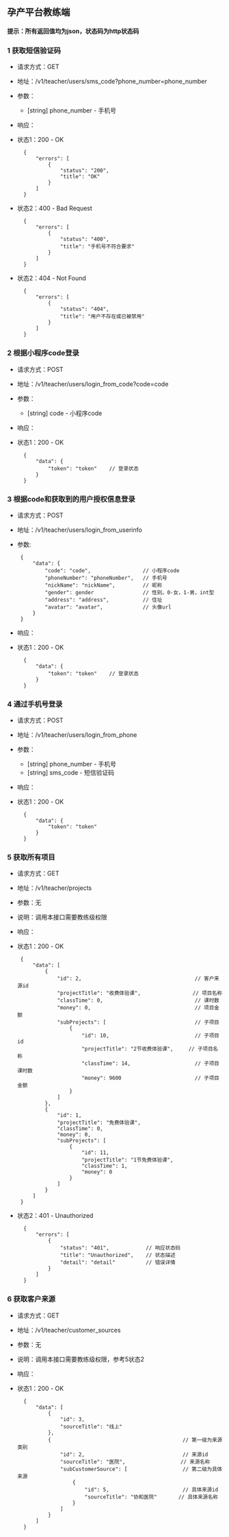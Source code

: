 ## 孕产平台教练端
#### 提示：所有返回值均为json，状态码为http状态码
### 1 获取短信验证码 
+ 请求方式：GET
+ 地址：/v1/teacher/users/sms_code?phone_number=phone_number
+ 参数：
    + [string] phone_number - 手机号
+ 响应：
+ 状态1：200 - OK
    
        {
            "errors": [
                {
                    "status": "200",
                    "title": "OK"
                }
            ]
        }
        
+ 状态2：400 - Bad Request
    
        {
            "errors": [
                {
                    "status": "400",
                    "title": "手机号不符合要求"
                }
            ]
        }
        
+ 状态2：404 - Not Found
    
        {
            "errors": [
                {
                    "status": "404",
                    "title": "用户不存在或已被禁用"
                }
            ]
        }
        
### 2 根据小程序code登录
+ 请求方式：POST
+ 地址：/v1/teacher/users/login_from_code?code=code
+ 参数：
    + [string] code - 小程序code
+ 响应：
+ 状态1：200 - OK
    
        {
            "data": {
                "token": "token"    // 登录状态
            }
        }
    
 ### 3 根据code和获取到的用户授权信息登录
 + 请求方式：POST
 + 地址：/v1/teacher/users/login_from_userinfo
 + 参数:
    
        {
            "data": {
                "code": "code",                 // 小程序code
                "phoneNumber": "phoneNumber",   // 手机号
                "nickName": "nickName",         // 昵称
                "gender": gender                // 性别，0-女，1-男，int型
                "address": "address",           // 住址
                "avatar": "avatar",             // 头像url
            }
        }
  
 + 响应：
+ 状态1：200 - OK
        
        {
            "data": {
                "token": "token"    // 登录状态
            }
        }
        
### 4 通过手机号登录
+ 请求方式：POST
+ 地址：/v1/teacher/users/login_from_phone
+ 参数：
    + [string] phone_number - 手机号
    + [string] sms_code - 短信验证码
+ 响应：
+ 状态1：200 - OK
        
        {
            "data": {
                "token": "token"
            }
        }
        
### 5 获取所有项目
+ 请求方式：GET
+ 地址：/v1/teacher/projects
+ 参数：无
+ 说明：调用本接口需要教练级权限
+ 响应：
+ 状态1：200 - OK
       
       {
           "data": [
               {
                   "id": 2,                                     // 客户来源id
                   "projectTitle": "收费体验课",                 // 项目名称
                   "classTime": 0,                              // 课时数
                   "money": 0,                                  // 项目金额
                   "subProjects": [                             // 子项目
                       {
                           "id": 10,                            // 子项目id
                           "projectTitle": "2节收费体验课",     // 子项目名称
                           "classTime": 14,                     // 子项目课时数
                           "money": 9600                        // 子项目金额
                       }
                   ]
               },
               {
                   "id": 1,
                   "projectTitle": "免费体验课",
                   "classTime": 0,
                   "money": 0,
                   "subProjects": [
                       {
                           "id": 11,
                           "projectTitle": "1节免费体验课",
                           "classTime": 1,
                           "money": 0
                       }
                   ]
               }
           ]
       }
       
+ 状态2：401 - Unauthorized
    
        {
            "errors": [
                {
                    "status": "401",            // 响应状态码
                    "title": "Unauthorized",    // 状态描述
                    "detail": "detail"          // 错误详情
                }
            ]
        }
        
### 6 获取客户来源
+ 请求方式：GET
+ 地址：/v1/teacher/customer_sources
+ 参数：无
+ 说明：调用本接口需要教练级权限，参考5状态2
+ 响应：
+ 状态1：200 - OK
    
        {
            "data": [
                {
                    "id": 3,
                    "sourceTitle": "线上"
                },
                {                                           // 第一级为来源类别
                    "id": 2,                                // 来源id
                    "sourceTitle": "医院",                  // 来源名称 
                    "subCustomerSource": [                  // 第二级为具体来源
                        {                                   
                            "id": 5,                        // 具体来源id
                            "sourceTitle": "协和医院"       // 具体来源名称
                        }
                    ]
                }
            ]
        }

